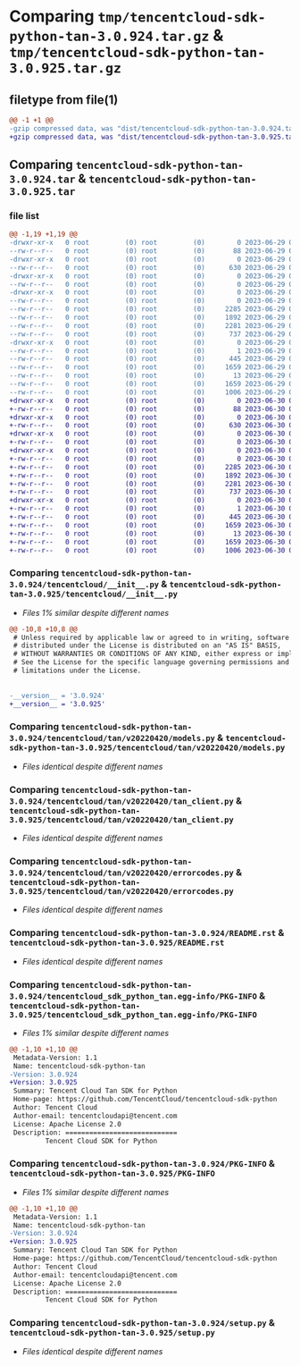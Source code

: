 # Comparing `tmp/tencentcloud-sdk-python-tan-3.0.924.tar.gz` & `tmp/tencentcloud-sdk-python-tan-3.0.925.tar.gz`

## filetype from file(1)

```diff
@@ -1 +1 @@
-gzip compressed data, was "dist/tencentcloud-sdk-python-tan-3.0.924.tar", last modified: Thu Jun 29 00:42:12 2023, max compression
+gzip compressed data, was "dist/tencentcloud-sdk-python-tan-3.0.925.tar", last modified: Fri Jun 30 02:21:51 2023, max compression
```

## Comparing `tencentcloud-sdk-python-tan-3.0.924.tar` & `tencentcloud-sdk-python-tan-3.0.925.tar`

### file list

```diff
@@ -1,19 +1,19 @@
-drwxr-xr-x   0 root         (0) root         (0)        0 2023-06-29 00:42:12.000000 tencentcloud-sdk-python-tan-3.0.924/
--rw-r--r--   0 root         (0) root         (0)       88 2023-06-29 00:42:12.000000 tencentcloud-sdk-python-tan-3.0.924/setup.cfg
-drwxr-xr-x   0 root         (0) root         (0)        0 2023-06-29 00:42:12.000000 tencentcloud-sdk-python-tan-3.0.924/tencentcloud/
--rw-r--r--   0 root         (0) root         (0)      630 2023-06-29 00:42:11.000000 tencentcloud-sdk-python-tan-3.0.924/tencentcloud/__init__.py
-drwxr-xr-x   0 root         (0) root         (0)        0 2023-06-29 00:42:12.000000 tencentcloud-sdk-python-tan-3.0.924/tencentcloud/tan/
--rw-r--r--   0 root         (0) root         (0)        0 2023-06-29 00:42:11.000000 tencentcloud-sdk-python-tan-3.0.924/tencentcloud/tan/__init__.py
-drwxr-xr-x   0 root         (0) root         (0)        0 2023-06-29 00:42:12.000000 tencentcloud-sdk-python-tan-3.0.924/tencentcloud/tan/v20220420/
--rw-r--r--   0 root         (0) root         (0)        0 2023-06-29 00:42:11.000000 tencentcloud-sdk-python-tan-3.0.924/tencentcloud/tan/v20220420/__init__.py
--rw-r--r--   0 root         (0) root         (0)     2285 2023-06-29 00:42:11.000000 tencentcloud-sdk-python-tan-3.0.924/tencentcloud/tan/v20220420/models.py
--rw-r--r--   0 root         (0) root         (0)     1892 2023-06-29 00:42:11.000000 tencentcloud-sdk-python-tan-3.0.924/tencentcloud/tan/v20220420/tan_client.py
--rw-r--r--   0 root         (0) root         (0)     2281 2023-06-29 00:42:11.000000 tencentcloud-sdk-python-tan-3.0.924/tencentcloud/tan/v20220420/errorcodes.py
--rw-r--r--   0 root         (0) root         (0)      737 2023-06-29 00:42:11.000000 tencentcloud-sdk-python-tan-3.0.924/README.rst
-drwxr-xr-x   0 root         (0) root         (0)        0 2023-06-29 00:42:12.000000 tencentcloud-sdk-python-tan-3.0.924/tencentcloud_sdk_python_tan.egg-info/
--rw-r--r--   0 root         (0) root         (0)        1 2023-06-29 00:42:12.000000 tencentcloud-sdk-python-tan-3.0.924/tencentcloud_sdk_python_tan.egg-info/dependency_links.txt
--rw-r--r--   0 root         (0) root         (0)      445 2023-06-29 00:42:12.000000 tencentcloud-sdk-python-tan-3.0.924/tencentcloud_sdk_python_tan.egg-info/SOURCES.txt
--rw-r--r--   0 root         (0) root         (0)     1659 2023-06-29 00:42:12.000000 tencentcloud-sdk-python-tan-3.0.924/tencentcloud_sdk_python_tan.egg-info/PKG-INFO
--rw-r--r--   0 root         (0) root         (0)       13 2023-06-29 00:42:12.000000 tencentcloud-sdk-python-tan-3.0.924/tencentcloud_sdk_python_tan.egg-info/top_level.txt
--rw-r--r--   0 root         (0) root         (0)     1659 2023-06-29 00:42:12.000000 tencentcloud-sdk-python-tan-3.0.924/PKG-INFO
--rw-r--r--   0 root         (0) root         (0)     1006 2023-06-29 00:42:11.000000 tencentcloud-sdk-python-tan-3.0.924/setup.py
+drwxr-xr-x   0 root         (0) root         (0)        0 2023-06-30 02:21:51.000000 tencentcloud-sdk-python-tan-3.0.925/
+-rw-r--r--   0 root         (0) root         (0)       88 2023-06-30 02:21:51.000000 tencentcloud-sdk-python-tan-3.0.925/setup.cfg
+drwxr-xr-x   0 root         (0) root         (0)        0 2023-06-30 02:21:51.000000 tencentcloud-sdk-python-tan-3.0.925/tencentcloud/
+-rw-r--r--   0 root         (0) root         (0)      630 2023-06-30 02:21:50.000000 tencentcloud-sdk-python-tan-3.0.925/tencentcloud/__init__.py
+drwxr-xr-x   0 root         (0) root         (0)        0 2023-06-30 02:21:51.000000 tencentcloud-sdk-python-tan-3.0.925/tencentcloud/tan/
+-rw-r--r--   0 root         (0) root         (0)        0 2023-06-30 02:21:50.000000 tencentcloud-sdk-python-tan-3.0.925/tencentcloud/tan/__init__.py
+drwxr-xr-x   0 root         (0) root         (0)        0 2023-06-30 02:21:51.000000 tencentcloud-sdk-python-tan-3.0.925/tencentcloud/tan/v20220420/
+-rw-r--r--   0 root         (0) root         (0)        0 2023-06-30 02:21:50.000000 tencentcloud-sdk-python-tan-3.0.925/tencentcloud/tan/v20220420/__init__.py
+-rw-r--r--   0 root         (0) root         (0)     2285 2023-06-30 02:21:50.000000 tencentcloud-sdk-python-tan-3.0.925/tencentcloud/tan/v20220420/models.py
+-rw-r--r--   0 root         (0) root         (0)     1892 2023-06-30 02:21:50.000000 tencentcloud-sdk-python-tan-3.0.925/tencentcloud/tan/v20220420/tan_client.py
+-rw-r--r--   0 root         (0) root         (0)     2281 2023-06-30 02:21:50.000000 tencentcloud-sdk-python-tan-3.0.925/tencentcloud/tan/v20220420/errorcodes.py
+-rw-r--r--   0 root         (0) root         (0)      737 2023-06-30 02:21:50.000000 tencentcloud-sdk-python-tan-3.0.925/README.rst
+drwxr-xr-x   0 root         (0) root         (0)        0 2023-06-30 02:21:51.000000 tencentcloud-sdk-python-tan-3.0.925/tencentcloud_sdk_python_tan.egg-info/
+-rw-r--r--   0 root         (0) root         (0)        1 2023-06-30 02:21:51.000000 tencentcloud-sdk-python-tan-3.0.925/tencentcloud_sdk_python_tan.egg-info/dependency_links.txt
+-rw-r--r--   0 root         (0) root         (0)      445 2023-06-30 02:21:51.000000 tencentcloud-sdk-python-tan-3.0.925/tencentcloud_sdk_python_tan.egg-info/SOURCES.txt
+-rw-r--r--   0 root         (0) root         (0)     1659 2023-06-30 02:21:51.000000 tencentcloud-sdk-python-tan-3.0.925/tencentcloud_sdk_python_tan.egg-info/PKG-INFO
+-rw-r--r--   0 root         (0) root         (0)       13 2023-06-30 02:21:51.000000 tencentcloud-sdk-python-tan-3.0.925/tencentcloud_sdk_python_tan.egg-info/top_level.txt
+-rw-r--r--   0 root         (0) root         (0)     1659 2023-06-30 02:21:51.000000 tencentcloud-sdk-python-tan-3.0.925/PKG-INFO
+-rw-r--r--   0 root         (0) root         (0)     1006 2023-06-30 02:21:50.000000 tencentcloud-sdk-python-tan-3.0.925/setup.py
```

### Comparing `tencentcloud-sdk-python-tan-3.0.924/tencentcloud/__init__.py` & `tencentcloud-sdk-python-tan-3.0.925/tencentcloud/__init__.py`

 * *Files 1% similar despite different names*

```diff
@@ -10,8 +10,8 @@
 # Unless required by applicable law or agreed to in writing, software
 # distributed under the License is distributed on an "AS IS" BASIS,
 # WITHOUT WARRANTIES OR CONDITIONS OF ANY KIND, either express or implied.
 # See the License for the specific language governing permissions and
 # limitations under the License.
 
 
-__version__ = '3.0.924'
+__version__ = '3.0.925'
```

### Comparing `tencentcloud-sdk-python-tan-3.0.924/tencentcloud/tan/v20220420/models.py` & `tencentcloud-sdk-python-tan-3.0.925/tencentcloud/tan/v20220420/models.py`

 * *Files identical despite different names*

### Comparing `tencentcloud-sdk-python-tan-3.0.924/tencentcloud/tan/v20220420/tan_client.py` & `tencentcloud-sdk-python-tan-3.0.925/tencentcloud/tan/v20220420/tan_client.py`

 * *Files identical despite different names*

### Comparing `tencentcloud-sdk-python-tan-3.0.924/tencentcloud/tan/v20220420/errorcodes.py` & `tencentcloud-sdk-python-tan-3.0.925/tencentcloud/tan/v20220420/errorcodes.py`

 * *Files identical despite different names*

### Comparing `tencentcloud-sdk-python-tan-3.0.924/README.rst` & `tencentcloud-sdk-python-tan-3.0.925/README.rst`

 * *Files identical despite different names*

### Comparing `tencentcloud-sdk-python-tan-3.0.924/tencentcloud_sdk_python_tan.egg-info/PKG-INFO` & `tencentcloud-sdk-python-tan-3.0.925/tencentcloud_sdk_python_tan.egg-info/PKG-INFO`

 * *Files 1% similar despite different names*

```diff
@@ -1,10 +1,10 @@
 Metadata-Version: 1.1
 Name: tencentcloud-sdk-python-tan
-Version: 3.0.924
+Version: 3.0.925
 Summary: Tencent Cloud Tan SDK for Python
 Home-page: https://github.com/TencentCloud/tencentcloud-sdk-python
 Author: Tencent Cloud
 Author-email: tencentcloudapi@tencent.com
 License: Apache License 2.0
 Description: ============================
         Tencent Cloud SDK for Python
```

### Comparing `tencentcloud-sdk-python-tan-3.0.924/PKG-INFO` & `tencentcloud-sdk-python-tan-3.0.925/PKG-INFO`

 * *Files 1% similar despite different names*

```diff
@@ -1,10 +1,10 @@
 Metadata-Version: 1.1
 Name: tencentcloud-sdk-python-tan
-Version: 3.0.924
+Version: 3.0.925
 Summary: Tencent Cloud Tan SDK for Python
 Home-page: https://github.com/TencentCloud/tencentcloud-sdk-python
 Author: Tencent Cloud
 Author-email: tencentcloudapi@tencent.com
 License: Apache License 2.0
 Description: ============================
         Tencent Cloud SDK for Python
```

### Comparing `tencentcloud-sdk-python-tan-3.0.924/setup.py` & `tencentcloud-sdk-python-tan-3.0.925/setup.py`

 * *Files identical despite different names*

